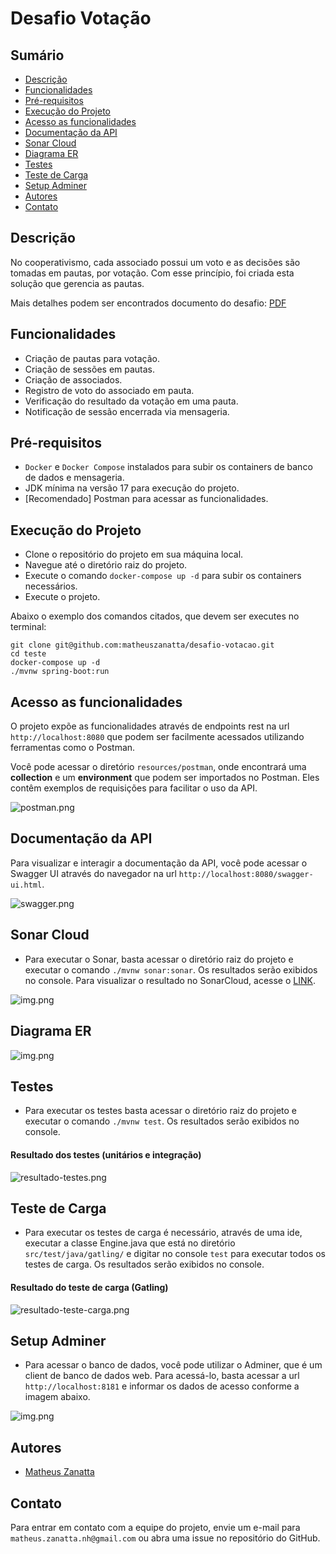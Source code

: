 # Desafio Votação

## Sumário

- [Descrição](#descrição)
- [Funcionalidades](#funcionalidades)
- [Pré-requisitos](#pré-requisitos)
- [Execução do Projeto](#execução-do-projeto)
- [Acesso as funcionalidades](#acesso-as-funcionalidades)
- [Documentação da API](#documentação-da-api)
- [Sonar Cloud](#sonar-cloud)
- [Diagrama ER](#diagrama-er)
- [Testes](#testes)
- [Teste de Carga](#teste-de-carga)
- [Setup Adminer](#setup-adminer)
- [Autores](#autores)
- [Contato](#contato)

## Descrição

No cooperativismo, cada associado possui um voto e as decisões são tomadas em pautas, por votação.
Com esse princípio, foi criada esta solução que gerencia as pautas.

Mais detalhes podem ser encontrados documento do desafio: [PDF](resources/desafio.pdf)

## Funcionalidades

- Criação de pautas para votação.
- Criação de sessões em pautas.
- Criação de associados.
- Registro de voto do associado em pauta.
- Verificação do resultado da votação em uma pauta.
- Notificação de sessão encerrada via mensageria.

## Pré-requisitos

- `Docker` e `Docker Compose` instalados para subir os containers de banco de dados e mensageria.
- JDK mínima na versão 17 para execução do projeto.
- [Recomendado] Postman para acessar as funcionalidades.

## Execução do Projeto

- Clone o repositório do projeto em sua máquina local.
- Navegue até o diretório raiz do projeto.
- Execute o comando `docker-compose up -d` para subir os containers necessários.
- Execute o projeto.

Abaixo o exemplo dos comandos citados, que devem ser executes no terminal:

```ssh
git clone git@github.com:matheuszanatta/desafio-votacao.git
cd teste
docker-compose up -d
./mvnw spring-boot:run
```

## Acesso as funcionalidades

O projeto expõe as funcionalidades através de endpoints rest na url `http://localhost:8080` que podem ser facilmente
acessados utilizando ferramentas como o Postman.

Você pode acessar o diretório `resources/postman`, onde encontrará uma **collection** e um **environment** que podem ser
importados no Postman. Eles contêm exemplos de requisições para facilitar o uso da API.

![postman.png](resources/screenshots/postman.png)

## Documentação da API

Para visualizar e interagir a documentação da API, você pode acessar o Swagger UI através do navegador na
url `http://localhost:8080/swagger-ui.html`.

![swagger.png](resources/screenshots/swagger.png)

## Sonar Cloud

- Para executar o Sonar, basta acessar o diretório raiz do projeto e executar o comando `./mvnw sonar:sonar`. Os
  resultados serão exibidos no console. Para visualizar o resultado no SonarCloud, acesse
  o [LINK](https://sonarcloud.io/summary/overall?id=matheuszanatta_matheus-zanatta).

![img.png](resources/screenshots/resultado-sonar.png)

## Diagrama ER

![img.png](resources/screenshots/diagrama-ER.png)

## Testes

- Para executar os testes basta acessar o diretório raiz do projeto e executar o comando `./mvnw test`. Os resultados
  serão exibidos no console.

#### Resultado dos testes (unitários e integração)

![resultado-testes.png](resources/screenshots/resultado-testes.png)

## Teste de Carga

- Para executar os testes de carga é necessário, através de uma ide, executar a classe Engine.java que está no diretório
  `src/test/java/gatling/` e digitar no console `test` para executar todos os testes de carga. Os resultados serão
  exibidos no console.

#### Resultado do teste de carga (Gatling)

![resultado-teste-carga.png](resources/screenshots/resultado-teste-carga.png)

## Setup Adminer

- Para acessar o banco de dados, você pode utilizar o Adminer, que é um client de banco de dados web. Para acessá-lo,
  basta acessar a url `http://localhost:8181` e informar os dados de acesso conforme a imagem abaixo.

![img.png](resources/screenshots/adminer-login.png)

## Autores

- [Matheus Zanatta](https://github.com/matheuszanatta)

## Contato

Para entrar em contato com a equipe do projeto, envie um e-mail
para `matheus.zanatta.nh@gmail.com` ou abra uma issue no
repositório do GitHub.
